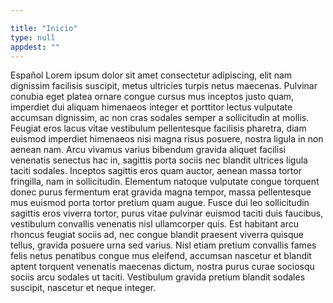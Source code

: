 ```yaml
---

title: "Inicio"
type: null
appdest: ""
---
```

Español
Lorem ipsum dolor sit amet consectetur adipiscing, elit nam dignissim facilisis suscipit, metus ultricies turpis netus maecenas. Pulvinar conubia eget platea ornare congue cursus mus inceptos justo quam, imperdiet dui aliquam himenaeos integer et porttitor lectus vulputate accumsan dignissim, ac non cras sodales semper a sollicitudin at mollis. Feugiat eros lacus vitae vestibulum pellentesque facilisis pharetra, diam euismod imperdiet himenaeos nisi magna risus posuere, nostra ligula in non aenean nam. Arcu vivamus varius bibendum gravida aliquet facilisi venenatis senectus hac in, sagittis porta sociis nec blandit ultrices ligula taciti sodales. Inceptos sagittis eros quam auctor, aenean massa tortor fringilla, nam in sollicitudin. Elementum natoque vulputate congue torquent donec purus fermentum erat gravida magna tempor, massa pellentesque mus euismod porta tortor pretium quam augue. Fusce dui leo sollicitudin sagittis eros viverra tortor, purus vitae pulvinar euismod taciti duis faucibus, vestibulum convallis venenatis nisl ullamcorper quis. Est habitant arcu rhoncus feugiat sociis ad, nec congue blandit praesent viverra quisque tellus, gravida posuere urna sed varius. Nisl etiam pretium convallis fames felis netus penatibus congue mus eleifend, accumsan nascetur et blandit aptent torquent venenatis maecenas dictum, nostra purus curae sociosqu sociis arcu sodales ut taciti. Vestibulum gravida pretium blandit sodales suscipit, nascetur et neque integer.
